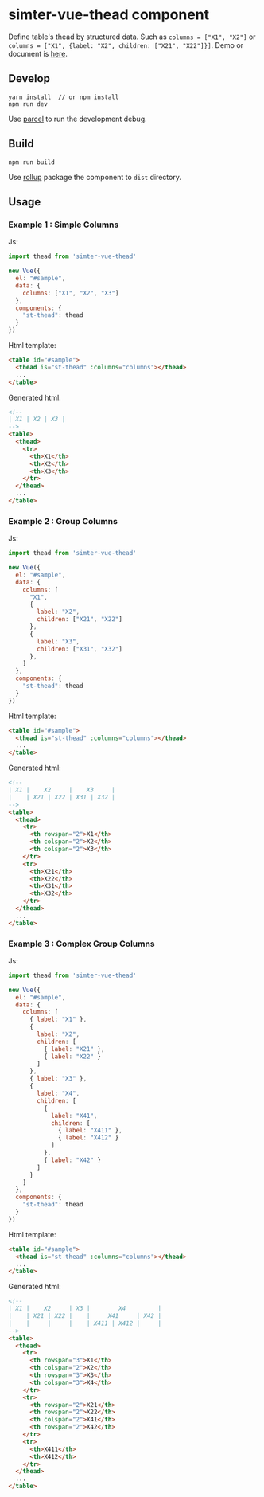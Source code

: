 # simter-vue-thead component

Define table's thead by structured data. Such as `columns = ["X1", "X2"]` or 
`columns = ["X1", {label: "X2", children: ["X21", "X22"]}]`.
Demo or document is [here](https://simter.github.io/simter-vue-thead).

## Develop

```
yarn install  // or npm install
npm run dev
```

Use [parcel] to run the development debug.

## Build

```
npm run build
```

Use [rollup] package the component to `dist` directory.

## Usage

### Example 1 : Simple Columns

Js:

```js
import thead from 'simter-vue-thead'

new Vue({
  el: "#sample",
  data: {
    columns: ["X1", "X2", "X3"]
  },
  components: {
    "st-thead": thead
  }
})
```

Html template:

```html
<table id="#sample">
  <thead is="st-thead" :columns="columns"></thead>
  ...
</table>
```

Generated html:

```html
<!--
| X1 | X2 | X3 |
-->
<table>
  <thead>
    <tr>
      <th>X1</th>
      <th>X2</th>
      <th>X3</th>
    </tr>
  </thead>
  ...
</table>
```

### Example 2 : Group Columns

Js:

```js
import thead from 'simter-vue-thead'

new Vue({
  el: "#sample",
  data: {
    columns: [
      "X1",
      {
        label: "X2",
        children: ["X21", "X22"]
      },
      {
        label: "X3",
        children: ["X31", "X32"]
      },
    ]
  },
  components: {
    "st-thead": thead
  }
})
```

Html template:

```html
<table id="#sample">
  <thead is="st-thead" :columns="columns"></thead>
  ...
</table>
```

Generated html:

```html
<!--
| X1 |    X2     |    X3     |
|    | X21 | X22 | X31 | X32 |
-->
<table>
  <thead>
    <tr>
      <th rowspan="2">X1</th>
      <th colspan="2">X2</th>
      <th colspan="2">X3</th>
    </tr>
    <tr>
      <th>X21</th>
      <th>X22</th>
      <th>X31</th>
      <th>X32</th>
    </tr>
  </thead>
  ...
</table>
```

### Example 3 : Complex Group Columns

Js:

```js
import thead from 'simter-vue-thead'

new Vue({
  el: "#sample",
  data: {
    columns: [
      { label: "X1" },
      {
        label: "X2",
        children: [
          { label: "X21" },
          { label: "X22" }
        ]
      },
      { label: "X3" },
      {
        label: "X4",
        children: [
          {
            label: "X41",
            children: [
              { label: "X411" },
              { label: "X412" }
            ]
          },
          { label: "X42" }
        ]
      }
    ]
  },
  components: {
    "st-thead": thead
  }
})
```

Html template:

```html
<table id="#sample">
  <thead is="st-thead" :columns="columns"></thead>
  ...
</table>
```

Generated html:

```html
<!--
| X1 |    X2     | X3 |        X4         |
|    | X21 | X22 |    |     X41     | X42 |
|    |     |     |    | X411 | X412 |     |
-->
<table>
  <thead>
    <tr>
      <th rowspan="3">X1</th>
      <th colspan="2">X2</th>
      <th rowspan="3">X3</th>
      <th colspan="3">X4</th>
    </tr>
    <tr>
      <th rowspan="2">X21</th>
      <th rowspan="2">X22</th>
      <th colspan="2">X41</th>
      <th rowspan="2">X42</th>
    </tr>
    <tr>
      <th>X411</th>
      <th>X412</th>
    </tr>
  </thead>
  ...
</table>
```

[rollup]: https://rollupjs.org
[parcel]: https://parceljs.org
[yarn]: https://yarnpkg.com